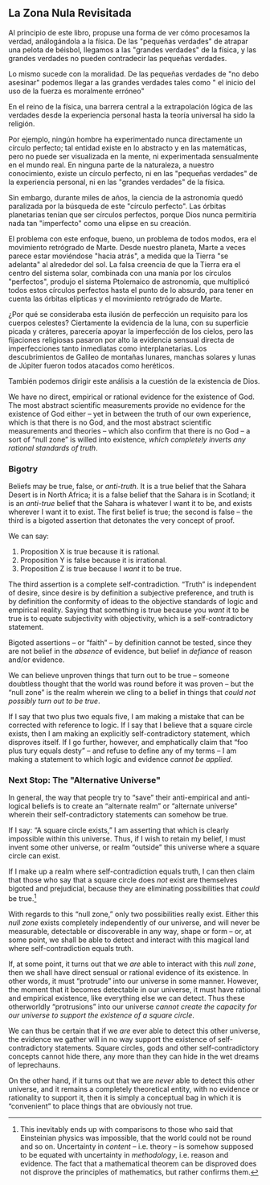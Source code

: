 ## La Zona Nula Revisitada

Al principio de este libro, propuse una forma de ver cómo procesamos la verdad, análogándola a la física. De las "pequeñas verdades" de atrapar una pelota de béisbol, llegamos a las "grandes verdades" de la física, y las grandes verdades no pueden contradecir las pequeñas verdades.

Lo mismo sucede con la moralidad. De las pequeñas verdades de "no debo asesinar" podemos llegar a las grandes verdades tales como " el inicio del uso de la fuerza es moralmente erróneo"

En el reino de la física, una barrera central a la extrapolación lógica de las verdades desde la experiencia personal hasta la teoría universal ha sido la religión.

Por ejemplo, ningún hombre ha experimentado nunca directamente un círculo perfecto; tal entidad existe en lo abstracto y en las matemáticas, pero no puede ser visualizada en la mente, ni experimentada sensualmente en el mundo real. En ninguna parte de la naturaleza, a nuestro conocimiento, existe un círculo perfecto, ni en las "pequeñas verdades" de la experiencia personal, ni en las "grandes verdades" de la física.

Sin embargo, durante miles de años, la ciencia de la astronomía quedó paralizada por la búsqueda de este "círculo perfecto". Las órbitas planetarias tenían que ser círculos perfectos, porque Dios nunca permitiría nada tan "imperfecto" como una elipse en su creación.

El problema con este enfoque, bueno, un problema de todos modos, era el movimiento retrógrado de Marte. Desde nuestro planeta, Marte a veces parece estar moviéndose "hacia atrás", a medida que la Tierra "se adelanta" al alrededor del sol. La falsa creencia de que la Tierra era el centro del sistema solar, combinada con una manía por los círculos "perfectos", produjo el sistema Ptolemaico de astronomía, que multiplicó todos estos círculos perfectos hasta el punto de lo absurdo, para tener en cuenta las órbitas elípticas y el movimiento retrógrado de Marte.

¿Por qué se consideraba esta ilusión de perfección un requisito para los cuerpos celestes? Ciertamente la evidencia de la luna, con su superficie picada y cráteres, parecería apoyar la imperfección de los cielos, pero las fijaciones religiosas pasaron por alto la evidencia sensual directa de imperfecciones tanto inmediatas como interplanetarias. Los descubrimientos de Galileo de montañas lunares, manchas solares y lunas de Júpiter fueron todos atacados como heréticos.

También podemos dirigir este análisis a la cuestión de la existencia de Dios.

We have no direct, empirical or rational evidence for the existence of God. The most abstract scientific measurements provide no evidence for the existence of God either – yet in between the truth of our own experience, which is that there is no God, and the most abstract scientific measurements and theories – which also confirm that there is no God – a sort of “null zone” is willed into existence, *which completely inverts any rational standards of truth*.

### Bigotry

Beliefs may be true, false, or *anti-truth*. It is a true belief that the Sahara Desert is in North Africa; it is a false belief that the Sahara is in Scotland; it is an *anti-true* belief that the Sahara is whatever I want it to be, and exists wherever I want it to exist. The first belief is true; the second is false – the third is a bigoted assertion that detonates the very concept of proof.

We can say:

1. Proposition X is true because it is rational.
2. Proposition Y is false because it is irrational.
3. Proposition Z is true because I *want* it to be true.

The third assertion is a complete self-contradiction. “Truth” is independent of desire, since desire is by definition a subjective preference, and truth is by definition the conformity of ideas to the objective standards of logic and empirical reality. Saying that something is true because you *want* it to be true is to equate subjectivity with objectivity, which is a self-contradictory statement.

Bigoted assertions – or “faith” – by definition cannot be tested, since they are not belief in the *absence* of evidence, but belief in *defiance* of reason and/or evidence.

We can believe unproven things that turn out to be true – someone doubtless thought that the world was round before it was proven – but the “null zone” is the realm wherein we cling to a belief in things that *could not possibly turn out to be true*.

If I say that two plus two equals five, I am making a mistake that can be corrected with reference to logic. If I say that I believe that a square circle exists, then I am making an explicitly self-contradictory statement, which disproves itself. If I go further, however, and emphatically claim that “foo plus tury equals desty” – and refuse to define any of my terms – I am making a statement to which logic and evidence *cannot be applied*.

### Next Stop: The "Alternative Universe"

In general, the way that people try to “save” their anti-empirical and anti-logical beliefs is to create an “alternate realm” or “alternate universe” wherein their self-contradictory statements can somehow be true.

If I say: “A square circle exists,” I am asserting that which is clearly impossible within this universe. Thus, if I wish to retain my belief, I must invent some other universe, or realm “outside” this universe where a square circle can exist.

If I make up a realm where self-contradiction equals truth, I can then claim that those who say that a square circle does *not* exist are themselves bigoted and prejudicial, because they are eliminating possibilities that *could* be true.[^1]

With regards to this “null zone,” only two possibilities really exist. Either this *null zone* exists completely independently of our universe, and will never be measurable, detectable or discoverable in any way, shape or form – or, at some point, we shall be able to detect and interact with this magical land where self-contradiction equals truth.

If, at some point, it turns out that we *are* able to interact with this *null zone*, then we shall have direct sensual or rational evidence of its existence. In other words, it must “protrude” into our universe in some manner. However, the moment that it becomes detectable in our universe, it must have rational and empirical existence, like everything else we can detect. Thus these otherworldly “protrusions” into our universe *cannot create the capacity for our universe to support the existence of a square circle*.

We can thus be certain that if we *are* ever able to detect this other universe, the evidence we gather will in no way support the existence of self-contradictory statements. Square circles, gods and other self-contradictory concepts cannot hide there, any more than they can hide in the wet dreams of leprechauns.

On the other hand, if it turns out that we are *never* able to detect this other universe, and it remains a completely theoretical entity, with no evidence or rationality to support it, then it is simply a conceptual bag in which it is “convenient” to place things that are obviously not true.

[^1]: This inevitably ends up with comparisons to those who said that Einsteinian physics was impossible, that the world could not be round and so on. Uncertainty in *content* – i.e. theory – is somehow supposed to be equated with uncertainty in *methodology*, i.e. reason and evidence. The fact that a mathematical theorem can be disproved does not disprove the principles of mathematics, but rather confirms them.